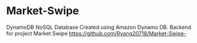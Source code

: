 # Market-Swipe

DynamoDB NoSQL Database Created using Amazon Dynamo DB. 
Backend for project Market Swipe https://github.com/Ryang20718/Market-Swipe-

